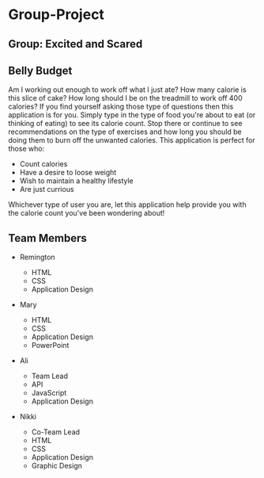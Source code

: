# Group-Project

## Group: Excited and Scared

## Belly Budget
Am I working out enough to work off what I just ate? How many calorie is this slice of cake? How long should I be on the treadmill to work off 400 calories? If you find yourself asking those type of questions then this application is for you. Simply type in the type of food you're about to eat (or thinking of eating) to see its calorie count. Stop there or continue to see recommendations on the type of exercises and how long you should be doing them to burn off the unwanted calories. This application is perfect for those who: 
* Count calories
* Have a desire to loose weight
* Wish to maintain a healthy lifestyle
* Are just currious 

Whichever type of user you are, let this application help provide you with the calorie count you've been wondering about! 

## Team Members
* Remington
    * HTML
    * CSS
    * Application Design

* Mary
    * HTML
    * CSS
    * Application Design
    * PowerPoint

* Ali
    * Team Lead
    * API
    * JavaScript
    * Application Design

* Nikki
    * Co-Team Lead
    * HTML
    * CSS
    * Application Design
    * Graphic Design